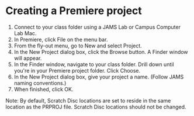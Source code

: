 # Creating a Premiere project

1. Connect to your class folder using a JAMS Lab or Campus Computer Lab Mac.
2. In Premiere, click File on the menu bar.
3. From the fly-out menu, go to New and select Project.
4. In the New Project dialog box, click the Browse button. A Finder window will appear.
5. In the Finder window, navigate to your class folder. Drill down until you're in your Premiere project folder. Click Choose.
6. In the New Project dialog box, give your project a name. \(Follow JAMS naming conventions.\)
7. When finished, click OK.

Note: By default, Scratch Disc locations are set to reside in the same location as the PRPROJ file. Scratch Disc locations should not be changed. 

